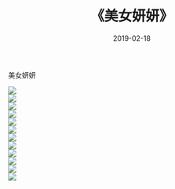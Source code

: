 ﻿---
layout: post
title:  《美女妍妍》
date:   2019-02-18
img: http://pic.660000.xyz/1:/唯美/2019/美女妍妍/000.jpg
categories: [美女, 清纯, 唯美]
---

美女妍妍

  ![](http://pic.660000.xyz/1:/唯美/2019/美女妍妍/001.jpg) <br> ![](http://pic.660000.xyz/1:/唯美/2019/美女妍妍/002.jpg) <br> ![](http://pic.660000.xyz/1:/唯美/2019/美女妍妍/003.jpg) <br> ![](http://pic.660000.xyz/1:/唯美/2019/美女妍妍/004.jpg) <br> ![](http://pic.660000.xyz/1:/唯美/2019/美女妍妍/005.jpg) <br> ![](http://pic.660000.xyz/1:/唯美/2019/美女妍妍/006.jpg) <br> ![](http://pic.660000.xyz/1:/唯美/2019/美女妍妍/007.jpg) <br> ![](http://pic.660000.xyz/1:/唯美/2019/美女妍妍/008.jpg) <br> ![](http://pic.660000.xyz/1:/唯美/2019/美女妍妍/009.jpg) <br> ![](http://pic.660000.xyz/1:/唯美/2019/美女妍妍/010.jpg) <br> ![](http://pic.660000.xyz/1:/唯美/2019/美女妍妍/011.jpg) <br> ![](http://pic.660000.xyz/1:/唯美/2019/美女妍妍/012.jpg) <br>